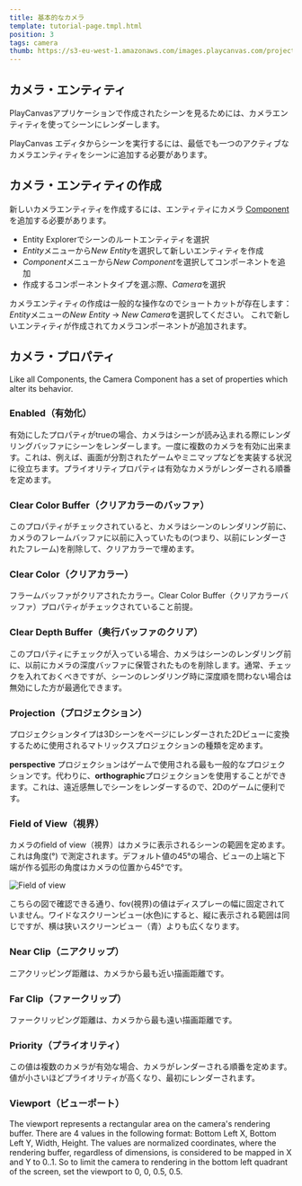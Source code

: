 ```yaml
---
title: 基本的なカメラ
template: tutorial-page.tmpl.html
position: 3
tags: camera
thumb: https://s3-eu-west-1.amazonaws.com/images.playcanvas.com/projects/12/186/KM6GIE-image-75.jpg
---
```


## カメラ・エンティティ

PlayCanvasアプリケーションで作成されたシーンを見るためには、カメラエンティティを使ってシーンにレンダーします。

PlayCanvas エディタからシーンを実行するには、最低でも一つのアクティブなカメラエンティティをシーンに追加する必要があります。

## カメラ・エンティティの作成

新しいカメラエンティティを作成するには、エンティティにカメラ [Component][1] を追加する必要があります。

* Entity Explorerでシーンのルートエンティティを選択
* *Entity*メニューから*New Entity*を選択して新しいエンティティを作成
* *Component*メニューから*New Component*を選択してコンポーネントを追加
* 作成するコンポーネントタイプを選ぶ際、*Camera*を選択

カメラエンティティの作成は一般的な操作なのでショートカットが存在します：*Entity*メニューの*New Entity* -> *New Camera*を選択してください。
これで新しいエンティティが作成されてカメラコンポーネントが追加されます。

## カメラ・プロパティ

Like all Components, the Camera Component has a set of properties which alter its behavior.

### Enabled（有効化）

有効にしたプロパティがtrueの場合、カメラはシーンが読み込まれる際にレンダリングバッファにシーンをレンダーします。一度に複数のカメラを有効に出来ます。これは、例えば、画面が分割されたゲームやミニマップなどを実装する状況に役立ちます。プライオリティプロパティは有効なカメラがレンダーされる順番を定めます。

### Clear Color Buffer（クリアカラーのバッファ）

このプロパティがチェックされていると、カメラはシーンのレンダリング前に、カメラのフレームバッファに以前に入っていたもの(つまり、以前にレンダーされたフレーム)を削除して、クリアカラーで埋めます。

### Clear Color（クリアカラー）

フラームバッファがクリアされたカラー。Clear Color Buffer（クリアカラーバッファ）プロパティがチェックされていること前提。

### Clear Depth Buffer（奥行バッファのクリア）

このプロパティにチェックが入っている場合、カメラはシーンのレンダリング前に、以前にカメラの深度バッファに保管されたものを削除します。通常、チェックを入れておくべきですが、シーンのレンダリング時に深度順を問わない場合は無効にした方が最適化できます。

### Projection（プロジェクション）

プロジェクションタイプは3Dシーンをページにレンダーされた2Dビューに変換するために使用されるマトリックスプロジェクションの種類を定めます。

**perspective** プロジェクションはゲームで使用される最も一般的なプロジェクションです。代わりに、**orthographic**プロジェクションを使用することができます。これは、遠近感無しでシーンをレンダーするので、2Dのゲームに便利です。

### Field of View（視界）

カメラのfield of view（視界）はカメラに表示されるシーンの範囲を定めます。これは角度(&deg;) で測定されます。デフォルト値の45&deg;の場合、ビューの上端と下端が作る弧形の角度はカメラの位置から45&deg;です。

![Field of view][2]

こちらの図で確認できる通り、fov(視界)の値はディスプレーの幅に固定されていません。ワイドなスクリーンビュー(水色)にすると、縦に表示される範囲は同じですが、横は狭いスクリーンビュー（青）よりも広くなります。

### Near Clip（ニアクリップ）

ニアクリッピング距離は、カメラから最も近い描画距離です。

### Far Clip（ファークリップ）

ファークリッピング距離は、カメラから最も遠い描画距離です。

### Priority（プライオリティ）

この値は複数のカメラが有効な場合、カメラがレンダーされる順番を定めます。値が小さいほどプライオリティが高くなり、最初にレンダーされます。

### Viewport（ビューポート）

The viewport represents a rectangular area on the camera's rendering buffer. There are 4 values in the following format: Bottom Left X, Bottom Left Y, Width, Height. The values are normalized coordinates, where the rendering buffer, regardless of dimensions, is considered to be mapped in X and Y to 0..1. So to limit the camera to rendering in the bottom left quadrant of the screen, set the viewport to 0, 0, 0.5, 0.5.

[1]: /user-manual/glossary#component
[2]: /images/platform/field_of_view.png

